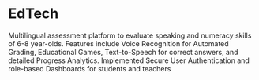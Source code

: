 # EdTech
Multilingual assessment platform to evaluate speaking and numeracy skills of 6-8 year-olds. Features include Voice Recognition for Automated Grading, Educational Games, Text-to-Speech for correct answers, and detailed Progress Analytics. Implemented Secure User Authentication and role-based Dashboards for students and teachers
